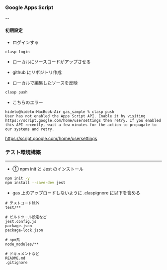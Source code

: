 ### Google Apps Script

--

#### 初期設定

- ログインする

```bash
clasp login
```

- ローカルにソースコードがアップさせる

- github にリポジトリ作成

- ローカルで編集したソースを反映

```bash
clasp push
```

- こちらのエラー

```text
hideto@hideto-MacBook-Air gas_sample % clasp push
User has not enabled the Apps Script API. Enable it by visiting https://script.google.com/home/usersettings then retry. If you enabled this API recently, wait a few minutes for the action to propagate to our systems and retry.
```

https://script.google.com/home/usersettings

### テスト環境構築

---

- ① npm init と Jest のインストール

```bash
npm init -y
npm install --save-dev jest
```

- gas 上のアップロードしないように .claspignore に以下を含める

```text
# テストコード除外
test/**

# ビルドツール設定など
jest.config.js
package.json
package-lock.json

# npm系
node_modules/**

# ドキュメントなど
README.md
.gitignore
```

